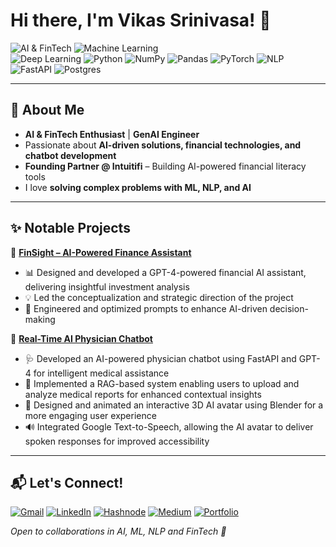 <!--
**vikassrini/vikassrini** is a ✨ _special_ ✨ repository because its `README.md` (this file) appears on your GitHub profile.

Here are some ideas to get you started:

- 🔭 I’m currently working on ...
- 🌱 I’m currently learning ...
- 👯 I’m looking to collaborate on ...
- 🤔 I’m looking for help with ...
- 💬 Ask me about ...
- 📫 How to reach me: ...
- 😄 Pronouns: ...
- ⚡ Fun fact: ...
-->

# Hi there, I'm Vikas Srinivasa! 👋  

![AI & FinTech](https://img.shields.io/badge/-AI%20%26%20FinTech-blueviolet?style=flat) 
![Machine Learning](https://img.shields.io/badge/-Machine%20Learning-orange?style=flat)  
![Deep Learning](https://img.shields.io/badge/-Deep%20Learning-blue?style=flat)
![Python](https://img.shields.io/badge/-Python-3776AB?style=flat&logo=python&logoColor=white)
![NumPy](https://img.shields.io/badge/numpy-%23013243.svg?style=flat&logo=numpy&logoColor=white)
![Pandas](https://img.shields.io/badge/pandas-%23150458.svg?style=flat&logo=pandas&logoColor=white)
![PyTorch](https://img.shields.io/badge/PyTorch-%23EE4C2C.svg?style=flat&logo=PyTorch&logoColor=white)
![NLP](https://img.shields.io/badge/-NLP-red?style=flat)
![FastAPI](https://img.shields.io/badge/-FastAPI-009688?style=flat)
![Postgres](https://img.shields.io/badge/postgres-%23316192.svg?style=flat&logo=postgresql&logoColor=white)

---

## 🚀 About Me  

- **AI & FinTech Enthusiast** | **GenAI Engineer**  
- Passionate about **AI-driven solutions, financial technologies, and chatbot development**  
- **Founding Partner @ Intuitifi** – Building AI-powered financial literacy tools  
- I love **solving complex problems with ML, NLP, and AI**  

---

## ✨ Notable Projects  

📌 **[FinSight – AI-Powered Finance Assistant](https://github.com/vishwasg217/fin-sight)**  
- 📊 Designed and developed a GPT-4-powered financial AI assistant, delivering insightful investment analysis
- 💡 Led the conceptualization and strategic direction of the project
- 📝 Engineered and optimized prompts to enhance AI-driven decision-making

📌 **[Real-Time AI Physician Chatbot](https://github.com/vikassrini/PhysicianAI-Chatbot)**  
- 🩺 Developed an AI-powered physician chatbot using FastAPI and GPT-4 for intelligent medical assistance
- 📄 Implemented a RAG-based system enabling users to upload and analyze medical reports for enhanced contextual insights
- 🤖 Designed and animated an interactive 3D AI avatar using Blender for a more engaging user experience
- 🔊 Integrated Google Text-to-Speech, allowing the AI avatar to deliver spoken responses for improved accessibility        

---

## 📬 Let's Connect!  

[![Gmail](https://img.shields.io/badge/Gmail-srinivasavikas0@gmail.com-red?style=flat&logo=gmail&logoColor=white)](mailto:srinivasavikas0@gmail.com)
[![LinkedIn](https://img.shields.io/badge/LinkedIn-Vikas%20Srinivasa-blue?style=flat&logo=linkedin)](https://www.linkedin.com/in/vikas-srinivasa)
[![Hashnode](https://img.shields.io/badge/Hashnode-%23007BFF.svg?style=flat&logo=hashnode&logoColor=white)](https://transformers-goto-guide.hashnode.dev/series/transformer-intuition-explained)
[![Medium](https://img.shields.io/badge/Medium-black?style=flat&logo=medium)](https://medium.com/@vikassrinivasa)
[![Portfolio](https://img.shields.io/badge/Portfolio-blue?style=flat&logo=web)](https://vikassrini.github.io/)

 _Open to collaborations in AI, ML, NLP and FinTech 🚀_  

